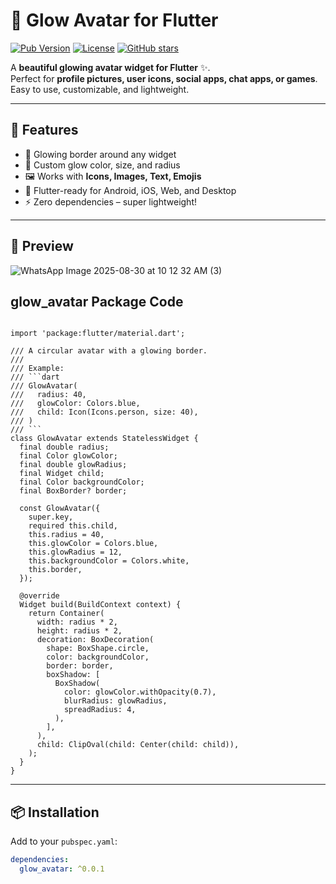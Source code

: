 # 🌟 Glow Avatar for Flutter

[![Pub Version](https://img.shields.io/pub/v/glow_avatar.svg)](https://pub.dev/packages/glow_avatar)
[![License](https://img.shields.io/badge/license-MIT-blue.svg)](LICENSE)
[![GitHub stars](https://img.shields.io/github/stars/YogeshMoradiya/glow_avatar.svg?style=social)](https://github.com/YogeshMoradiya/glow_avatar)


A **beautiful glowing avatar widget for Flutter** ✨.  
Perfect for **profile pictures, user icons, social apps, chat apps, or games**.  
Easy to use, customizable, and lightweight.

---

## 🚀 Features
- 🔵 Glowing border around any widget
- 🎨 Custom glow color, size, and radius
- 🖼️ Works with **Icons, Images, Text, Emojis**
- 📱 Flutter-ready for Android, iOS, Web, and Desktop
- ⚡ Zero dependencies – super lightweight!

---

## 📸 Preview
![WhatsApp Image 2025-08-30 at 10 12 32 AM (3)](https://github.com/user-attachments/assets/155dc0f4-1996-4425-ab3f-6877b0cbcf33)

##  glow_avatar Package Code
```library glow_avatar;

import 'package:flutter/material.dart';

/// A circular avatar with a glowing border.
///
/// Example:
/// ```dart
/// GlowAvatar(
///   radius: 40,
///   glowColor: Colors.blue,
///   child: Icon(Icons.person, size: 40),
/// )
/// ```
class GlowAvatar extends StatelessWidget {
  final double radius;
  final Color glowColor;
  final double glowRadius;
  final Widget child;
  final Color backgroundColor;
  final BoxBorder? border;

  const GlowAvatar({
    super.key,
    required this.child,
    this.radius = 40,
    this.glowColor = Colors.blue,
    this.glowRadius = 12,
    this.backgroundColor = Colors.white,
    this.border,
  });

  @override
  Widget build(BuildContext context) {
    return Container(
      width: radius * 2,
      height: radius * 2,
      decoration: BoxDecoration(
        shape: BoxShape.circle,
        color: backgroundColor,
        border: border,
        boxShadow: [
          BoxShadow(
            color: glowColor.withOpacity(0.7),
            blurRadius: glowRadius,
            spreadRadius: 4,
          ),
        ],
      ),
      child: ClipOval(child: Center(child: child)),
    );
  }
}
```

---

## 📦 Installation

Add to your `pubspec.yaml`:
```yaml
dependencies:
  glow_avatar: ^0.0.1
